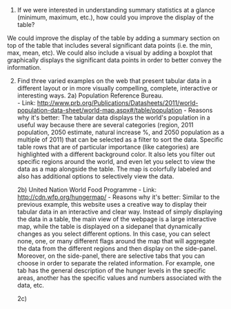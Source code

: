 1. If we were interested in understanding summary statistics at a glance (minimum, maximum, etc.), how could you improve the display of the table?

We could improve the display of the table by adding a summary section on top of the table that includes several significant data points (i.e. the min, max, mean, etc).  We could also include a visual by adding a boxplot that graphically displays the significant data points in order to better convey the information.

2. Find three varied examples on the web that present tabular data in a different layout or in more visually compelling, complete, interactive or interesting ways.
    2a) Population Reference Bureau.  
        - Link: http://www.prb.org/Publications/Datasheets/2011/world-population-data-sheet/world-map.aspx#/table/population
        - Reasons why it's better: The tabular data displays the world's population in a useful way because there are several categories (region, 2011 population, 2050 estimate, natural increase %, and 2050 population as a multiple of 2011) that can be selected as a filter to sort the data.  Specific table rows that are of particular importance (like categories) are highlighted with a different background color.  It also lets you filter out specific regions around the world, and even let you select to view the data as a map alongside the table.  The map is colorfully labeled and also has additional options to selectively view the data.

    2b) United Nation World Food Programme
        - Link: http://cdn.wfp.org/hungermap/
        - Reasons why it's better: Similar to the previous example, this website uses a creative way to display their tabular data in an interactive and clear way.  Instead of simply displaying the data in a table, the main view of the webpage is a large interactive map, while the table is displayed on a sidepanel that dynamically changes as you select different options.  In this case, you can select none, one, or many different flags around the map that will aggregate the data from the different regions and then display on the side-panel.  Moreover, on the side-panel, there are selective tabs that you can choose in order to separate the related information.  For example, one tab has the general description of the hunger levels in the specific areas, another has the specific values and numbers associated with the data, etc.  
        
    2c) 

